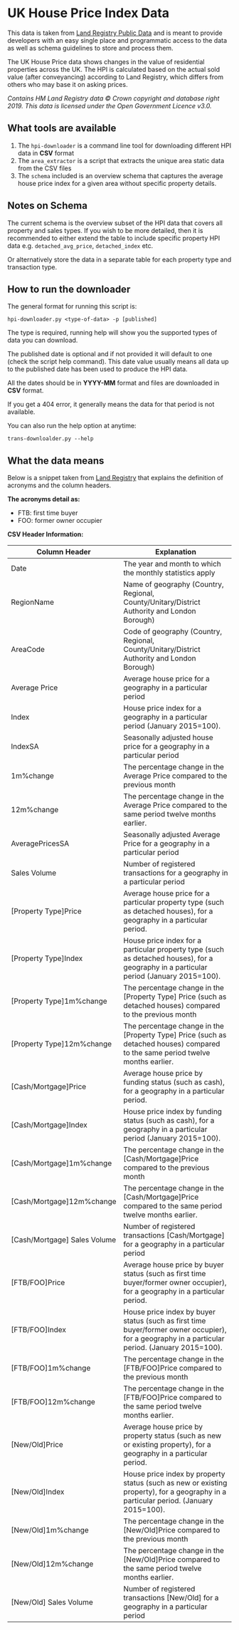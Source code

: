# UK House Price Index Data
This data is taken from [Land Registry Public Data](https://www.gov.uk/government/publications/hm-land-registry-data/public-data "Land Registry") and is meant to provide developers with an easy single place and programmatic access to the data as well as schema guidelines to store and process them.

The UK House Price data shows changes in the value of residential properties across the UK. The HPI is calculated based on the actual sold value (after conveyancing) according to Land Registry, which differs from others who may base it on asking prices.

*Contains HM Land Registry data © Crown copyright and database right 2019. This data is licensed under the Open Government Licence v3.0.*

## What tools are available
1. The `hpi-downloader` is a command line tool for downloading different HPI data in **CSV** format
2. The `area_extractor` is a script that extracts the unique area static data from the CSV files
2. The `schema` included is an overview schema that captures the average house price index for a given area without specific property details.

## Notes on Schema
The current schema is the overview subset of the HPI data that covers all property and sales types. If you wish to be more detailed, then it is recommended to either extend the table to include specific property HPI data e.g. `detached_avg_price`, `detached_index` etc.

Or alternatively store the data in a separate table for each property type and transaction type.

## How to run the downloader
The general format for running this script is:

```hpi-downloader.py <type-of-data> -p [published]```

The type is required, running help will show you the supported types of data you can download.

The published date is optional and if not provided it will default to one (check the script help command). This date value usually means all data up to the published date has been used to produce the HPI data.

All the dates should be in **YYYY-MM** format and files are downloaded in **CSV** format.

If you get a 404 error, it generally means the data for that period is not available.

You can also run the help option at anytime:

```trans-downloalder.py --help```

## What the data means

Below is a snippet taken from [Land Registry](https://www.gov.uk/government/publications/about-the-uk-house-price-index/about-the-uk-house-price-index#data-tables) that explains the definition of acronyms and the column headers.

**The acronyms detail as:**

- FTB: first time buyer
- FOO: former owner occupier

**CSV Header Information:**

| Column Header	| Explanation |
| --------------|------------ |
| Date | The year and month to which the monthly statistics apply |
| RegionName | Name of geography (Country, Regional, County/Unitary/District Authority and London Borough) |
| AreaCode | Code of geography (Country, Regional, County/Unitary/District Authority and London Borough) |
| Average Price | Average house price for a geography in a particular period |
| Index	| House price index for a geography in a particular period (January 2015=100). |
| IndexSA |	Seasonally adjusted house price for a geography in a particular period |(January 2015=100).
| 1m%change | The percentage change in the Average Price compared to the previous month |
| 12m%change | The percentage change in the Average Price compared to the same period twelve months earlier. |
| AveragePricesSA | Seasonally adjusted Average Price for a geography in a particular period |
| Sales Volume | Number of registered transactions for a geography in a particular period |
| [Property Type]Price | Average house price for a particular property type (such as detached houses), for a geography in a particular period. |
| [Property Type]Index | House price index for a particular property type (such as detached houses), for a geography in a particular period (January 2015=100). |
| [Property Type]1m%change | The percentage change in the [Property Type] Price (such as detached houses) compared to the previous month |
| [Property Type]12m%change | The percentage change in the [Property Type] Price (such as detached houses) compared to the same period twelve months earlier. |
| [Cash/Mortgage]Price | Average house price by funding status (such as cash), for a geography in a particular period. |
| [Cash/Mortgage]Index | House price index by funding status (such as cash), for a geography in a particular period (January 2015=100). |
| [Cash/Mortgage]1m%change | The percentage change in the [Cash/Mortgage]Price compared to the previous month |
| [Cash/Mortgage]12m%change | The percentage change in the [Cash/Mortgage]Price compared to the same period twelve months earlier. |
| [Cash/Mortgage] Sales Volume | Number of registered transactions [Cash/Mortgage] for a geography in a particular period |
| [FTB/FOO]Price | Average house price by buyer status (such as first time buyer/former owner occupier), for a geography in a particular period. |
| [FTB/FOO]Index | House price index by buyer status (such as first time buyer/former owner occupier), for a geography in a particular period. (January 2015=100). |
| [FTB/FOO]1m%change | The percentage change in the [FTB/FOO]Price compared to the previous month |
| [FTB/FOO]12m%change | The percentage change in the [FTB/FOO]Price compared to the same period twelve months earlier. |
| [New/Old]Price | Average house price by property status (such as new or existing property), for a geography in a particular period. |
| [New/Old]Index | House price index by property status (such as new or existing property), for a geography in a particular period. (January 2015=100). |
| [New/Old]1m%change | The percentage change in the [New/Old]Price compared to the previous month |
| [New/Old]12m%change | The percentage change in the [New/Old]Price compared to the same period twelve months earlier. |
| [New/Old] Sales Volume | Number of registered transactions [New/Old] for a geography in a particular period |
